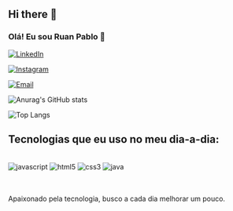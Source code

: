 ## Hi there 👋



### Olá! Eu sou Ruan Pablo 👋
[![LinkedIn](https://img.shields.io/badge/LinkedIn-0077B5?style=for-the-badge&logo=linkedin&logoColor=white)](https://www.linkedin.com/in/ruan-pablo-cdo/)

[![Instagram](https://img.shields.io/badge/Instagram-E4405F?style=for-the-badge&logo=instagram&logoColor=white)](https://www.instagram.com/iruanzzi?utm_source=qr&igsh=MXhxMHJtc2xmNG5taw==)

[![Email](https://img.shields.io/badge/Email-D14836?style=for-the-badge&logo=gmail&logoColor=white)](mailto:rp824194@gmail.com)

![Anurag's GitHub stats](https://github-readme-stats.vercel.app/api?username=iruanzzi&show_icons=true&theme=dracula)

![Top Langs](https://github-readme-stats.vercel.app/api/top-langs/?username=iruanzzi&layout=compact)

## Tecnologias que eu uso no meu dia-a-dia:

<div style = "display: inline_block"><br/>
    <img aling= "center" alt="javascript" src="https://img.shields.io/badge/JavaScript-F7DF1E?style=for-the-badge&logo=javascript&logoColor=black"/>
    <img aling= "center" alt="html5" src="https://img.shields.io/badge/HTML5-E34F26?style=for-the-badge&logo=html5&logoColor=white">
    <img aling= "center" alt="css3" src="https://img.shields.io/badge/CSS3-1572B6?style=for-the-badge&logo=css3&logoColor=white"/>
    <img aling= "center" alt="java" src="https://img.shields.io/badge/Java-ED8B00?style=for-the-badge&logo=openjdk&logoColor=white"/>
</div><br><br>

Apaixonado pela tecnologia, busco a cada dia melhorar um pouco.
